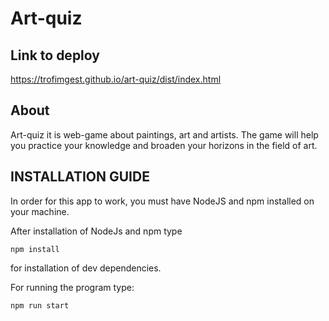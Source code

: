 # Art-quiz

## Link to deploy
https://trofimgest.github.io/art-quiz/dist/index.html

## About

Art-quiz it is web-game about paintings, art and artists. The game will help you practice your knowledge and broaden your horizons in the field of art.

## INSTALLATION GUIDE

In order for this app to work, you must have NodeJS and npm installed on your machine.

After installation of NodeJs and npm type

```
npm install
```
for installation of dev dependencies.

For running the program type:
```
npm run start
```